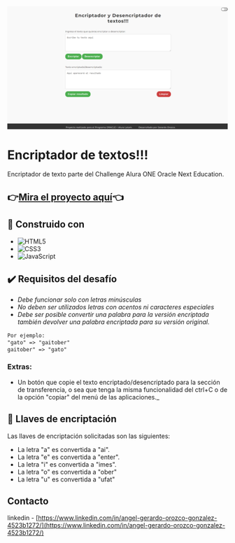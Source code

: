 ![img/main_image.png](img/main_image.png)
# Encriptador de textos!!!
Encriptador de texto parte del Challenge Alura ONE Oracle Next Education.
##  👉[Mira el proyecto aquí](https://tonaya23.github.io/Encriptador-de-textosss/)👈

## 🔧 Construido con 
* ![HTML5](https://img.shields.io/badge/html5-%23E34F26.svg?style=for-the-badge&logo=html5&logoColor=white)
* ![CSS3](https://img.shields.io/badge/css3-%231572B6.svg?style=for-the-badge&logo=css3&logoColor=white)
* ![JavaScript](https://img.shields.io/badge/javascript-%23323330.svg?style=for-the-badge&logo=javascript&logoColor=%23F7DF1E)
## ✔️ Requisitos del desafío 
* _Debe funcionar solo con letras minúsculas_
* _No deben ser utilizados letras con acentos ni caracteres especiales_
* _Debe ser posible convertir una palabra para la versión encriptada también devolver una palabra encriptada para su versión original._
```
Por ejemplo:
"gato" => "gaitober"
gaitober" => "gato"
```
### Extras:
* Un botón que copie el texto encriptado/desencriptado para la sección de transferencia, o sea que tenga la misma funcionalidad del ctrl+C o de la opción 
"copiar" del menú de las aplicaciones._
## 🔑 Llaves de encriptación
Las llaves de encriptación solicitadas son las siguientes:
* La letra "a" es convertida a "ai".
* La letra "e" es convertida a "enter".
* La letra "i" es convertida a "imes".
* La letra "o" es convertida a "ober"
* La letra "u" es convertida a "ufat"

## Contacto
linkedin - [https://www.linkedin.com/in/angel-gerardo-orozco-gonzalez-4523b1272/](https://www.linkedin.com/in/angel-gerardo-orozco-gonzalez-4523b1272/) 